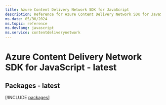 ```yaml
---
title: Azure Content Delivery Network SDK for JavaScript
description: Reference for Azure Content Delivery Network SDK for JavaScript
ms.date: 05/30/2024
ms.topic: reference
ms.devlang: javascript
ms.service: contentdeliverynetwork
---
```

# Azure Content Delivery Network SDK for JavaScript - latest
## Packages - latest
[!INCLUDE [packages](content-delivery-network-index.md)]